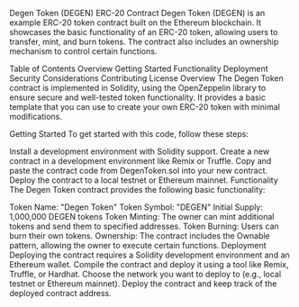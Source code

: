 Degen Token (DEGEN) ERC-20 Contract
Degen Token (DEGEN) is an example ERC-20 token contract built on the Ethereum blockchain. It showcases the basic functionality of an ERC-20 token, allowing users to transfer, mint, and burn tokens. The contract also includes an ownership mechanism to control certain functions.

Table of Contents
Overview
Getting Started
Functionality
Deployment
Security Considerations
Contributing
License
Overview
The Degen Token contract is implemented in Solidity, using the OpenZeppelin library to ensure secure and well-tested token functionality. It provides a basic template that you can use to create your own ERC-20 token with minimal modifications.

Getting Started
To get started with this code, follow these steps:

Install a development environment with Solidity support.
Create a new contract in a development environment like Remix or Truffle.
Copy and paste the contract code from DegenToken.sol into your new contract.
Deploy the contract to a local testnet or Ethereum mainnet.
Functionality
The Degen Token contract provides the following basic functionality:

Token Name: "Degen Token"
Token Symbol: "DEGEN"
Initial Supply: 1,000,000 DEGEN tokens
Token Minting: The owner can mint additional tokens and send them to specified addresses.
Token Burning: Users can burn their own tokens.
Ownership: The contract includes the Ownable pattern, allowing the owner to execute certain functions.
Deployment
Deploying the contract requires a Solidity development environment and an Ethereum wallet.
Compile the contract and deploy it using a tool like Remix, Truffle, or Hardhat.
Choose the network you want to deploy to (e.g., local testnet or Ethereum mainnet).
Deploy the contract and keep track of the deployed contract address.
